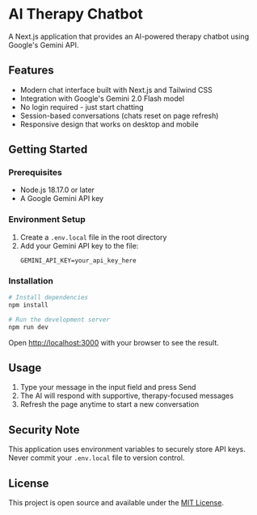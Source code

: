 # AI Therapy Chatbot

A Next.js application that provides an AI-powered therapy chatbot using Google's Gemini API.

## Features

- Modern chat interface built with Next.js and Tailwind CSS
- Integration with Google's Gemini 2.0 Flash model
- No login required - just start chatting
- Session-based conversations (chats reset on page refresh)
- Responsive design that works on desktop and mobile

## Getting Started

### Prerequisites

- Node.js 18.17.0 or later
- A Google Gemini API key

### Environment Setup

1. Create a `.env.local` file in the root directory
2. Add your Gemini API key to the file:
   ```
   GEMINI_API_KEY=your_api_key_here
   ```

### Installation

```bash
# Install dependencies
npm install

# Run the development server
npm run dev
```

Open [http://localhost:3000](http://localhost:3000) with your browser to see the result.

## Usage

1. Type your message in the input field and press Send
2. The AI will respond with supportive, therapy-focused messages
3. Refresh the page anytime to start a new conversation

## Security Note

This application uses environment variables to securely store API keys. Never commit your `.env.local` file to version control.

## License

This project is open source and available under the [MIT License](LICENSE).
